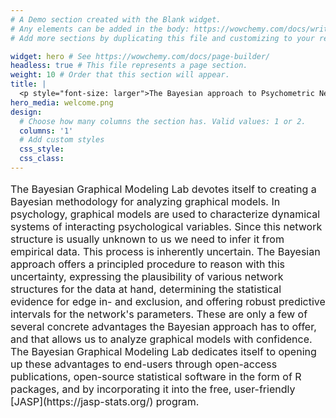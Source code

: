 ```yaml
---
# A Demo section created with the Blank widget.
# Any elements can be added in the body: https://wowchemy.com/docs/writing-markdown-latex/
# Add more sections by duplicating this file and customizing to your requirements.

widget: hero # See https://wowchemy.com/docs/page-builder/
headless: true # This file represents a page section.
weight: 10 # Order that this section will appear.
title: |
  <p style="font-size: larger">The Bayesian approach to Psychometric Networks</p>
hero_media: welcome.png
design:
  # Choose how many columns the section has. Valid values: 1 or 2.
  columns: '1'
  # Add custom styles
  css_style:
  css_class:
---
```


<p style="font-size: medium">The Bayesian Graphical Modeling Lab devotes itself to creating a Bayesian methodology for analyzing graphical models. In psychology, graphical models are used to characterize dynamical systems of interacting psychological variables. Since this network structure is usually unknown to us we need to infer it from empirical data. This process is inherently uncertain. The Bayesian approach offers a principled procedure to reason with this uncertainty, expressing the plausibility of various network structures for the data at hand, determining the statistical evidence for edge in- and exclusion, and offering robust predictive intervals for the network's parameters. These are only a few of several concrete advantages the Bayesian approach has to offer, and that allows us to analyze graphical models with confidence. The Bayesian Graphical Modeling Lab dedicates itself to opening up these advantages to end-users through open-access publications, open-source statistical software in the form of R packages, and by incorporating it into the free, user-friendly [JASP](https://jasp-stats.org/) program.</p>

<br>


